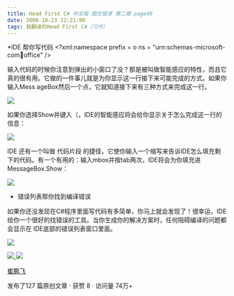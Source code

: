 ```yaml
---
title: Head First C# 中文版 图文皆译 第二章 page49
date: 2008-10-23 22:21:00
tags: 我翻译的Head First C#（习作）
---
```

*IDE  帮你写代码  <?xml:namespace prefix = o ns = "urn:schemas-microsoft-com:office:office" />

输入代码的时候你注意到弹出的小窗口了没？那是被叫做智能感应的特性，而且它真的很有用。它做的一件事儿就是为你显示这一行接下来可能完成的方式。如果你输入Mess
ageBox然后一个点，它就知道接下来有三种方式来完成这一行。

![](https://p-blog.csdn.net/images/p_blog_csdn_net/cuipengfei1/EntryImages/20081023/%E6%88%AA%E5%9B%BE02.jpg)

如果你选择Show并键入（，IDE的智能感应将会给你显示关于怎么完成这一行的信息：

![](https://p-blog.csdn.net/images/p_blog_csdn_net/cuipengfei1/EntryImages/20081023/%E6%88%AA%E5%9B%BE03.jpg)

IDE  还有一个叫做  代码片段
的捷径，它使你输入一个缩写来告诉IDE怎么填充剩下的代码。有一个有用的：输入mbox并按tab两次，IDE将会为你填充进MessageBox.Show：

![](https://p-blog.csdn.net/images/p_blog_csdn_net/cuipengfei1/EntryImages/20081023/%E6%88%AA%E5%9B%BE04.jpg)

*  错误列表帮你找到编译错误 

如果你还没发现在C#程序里面写代码有多简单，你马上就会发现了！很幸运，IDE给你一个很好的找错误的工具。当你生成你的解决方案时，任何阻碍编译的问题都会显示在
IDE底部的错误列表窗口里面。

![](https://p-blog.csdn.net/images/p_blog_csdn_net/cuipengfei1/EntryImages/20081023/%E6%88%AA%E5%9B%BE05.jpg)



[ ![](https://profile.csdnimg.cn/5/2/5/3_cuipengfei1)
![](https://g.csdnimg.cn/static/user-reg-year/1x/11.png)
](https://blog.csdn.net/cuipengfei1)

[ 崔鹏飞 ](https://blog.csdn.net/cuipengfei1)

发布了127 篇原创文章  ·  获赞 8  ·  访问量 74万+

